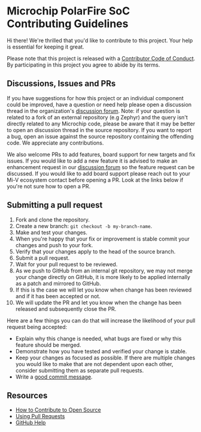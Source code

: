 # Microchip PolarFire SoC Contributing Guidelines

[fork]: /fork
[pr]: /compare
[style]: https://standardjs.com/
[code-of-conduct]: CODE_OF_CONDUCT.md
[discussion-forum]: https://github.com/polarfire-soc/polarfire-soc-documentation/discussions

Hi there! We're thrilled that you'd like to contribute to this project. Your help is essential for keeping it great.

Please note that this project is released with a [Contributor Code of Conduct][code-of-conduct]. By participating in this project you agree to abide by its terms.

## Discussions, Issues and PRs

If you have suggestions for how this project or an individual component could be improved, have a question or need help please open a discussion thread in the organization's [discussion forum][discussion-forum].
Note: if your question is related to a fork of an external repository (e.g Zephyr) and the query isn't directly related to any Microchip code, please be aware that it may be better to open an discussion thread in the source repository.
If you want to report a bug, open an issue against the source repository containing the offending code.
We appreciate any contributions.

We also welcome PRs to add features, board support for new targets and fix issues. If you would like to add a new feature it is advised to make an enhancement request in our [discussion forum][discussion-forum] so the feature request can be discussed. If you would like to add board support please reach out to your Mi-V ecosystem contact before opening a PR. Look at the links below if you're not sure how to open a PR.

## Submitting a pull request

1. Fork and clone the repository.
1. Create a new branch: `git checkout -b my-branch-name`.
1. Make and test your changes.
1. When you're happy that your fix or improvement is stable commit your changes and push to your fork.
1. Verify that your changes apply to the head of the source branch.
1. Submit a pull request.
1. Wait for your pull request to be reviewed.
1. As we push to GitHub from an internal git repository, we may not merge your change directly on GitHub, it is more likely to be applied internally as a patch and mirrored to GitHub.
1. If this is the case we will let you know when change has been reviewed and if it has been accepted or not.
1. We will update the PR and let you know when the change has been released and subsequently close the PR.

Here are a few things you can do that will increase the likelihood of your pull request being accepted:

- Explain why this change is needed, what bugs are fixed or why this feature should be merged.
- Demonstrate how you have tested and verified your change is stable.
- Keep your changes as focused as possible. If there are multiple changes you would like to make that are not dependent upon each other, consider submitting them as separate pull requests.
- Write a [good commit message](http://tbaggery.com/2008/04/19/a-note-about-git-commit-messages.html).

## Resources

- [How to Contribute to Open Source](https://opensource.guide/how-to-contribute/)
- [Using Pull Requests](https://help.github.com/articles/about-pull-requests/)
- [GitHub Help](https://help.github.com)
